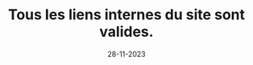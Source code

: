 ---
N: '147'
Rubrique: Liens
title: Tous les liens internes du site sont valides.
detail: Tous les liens internes du livre numérique sont valides.
categories: [" Liens"]
agrege: O4147-E051
opquast: '4147'
indiceebook: '51'
description: "Règle n° 051"
weight:  051
actif: '1'
layout: data
date: 28-11-2023
---